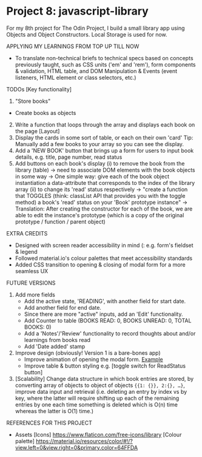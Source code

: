 # Project 8: javascript-library

For my 8th project for The Odin Project, I build a small library app using Objects and Object Constructors. Local Storage is used for now. 

APPLYING MY LEARNINGS FROM TOP UP TILL NOW
- To translate non-technical briefs to technical specs based on concepts previously taught, such as CSS units ('em' and 'rem'), form components & validation, HTML table, and DOM Manipulation & Events (event listeners, HTML element or class selectors, etc.)

TODOs
[Key functionality]
1. "Store books"
- Create books as objects 
2. Write a function that loops through the array and displays each book on the page
[Layout]
1. Display the cards in some sort of table, or each on their own 'card'
Tip: Manually add a few books to your array so you can see the display.
2. Add a 'NEW BOOK' button that brings up a form for users to input book details, e.g. title, page number, read status
3. Add buttons on each book's display 
(i) to remove the book from the library (table) -> need to associate DOM elements with the book objects in some way -> One simple way: give each of the book object instantiation a data-attribute that corresponds to the index of the library array
(ii) to change its 'read' status respectively -> "create a function that TOGGLES (think: classList API that provides you with the toggle method) a book's 'read' status on your 'Book' prototype instance" -> Translation: After creating the constructor for each of the book, we are able to edit the instance's prototype (which is a copy of the original prototype / function / parent object)

EXTRA CREDITS
- Designed with screen reader accessibility in mind (: e.g. form's fieldset & legend
- Followed material.io's colour palettes that meet accessibility standards 
- Added CSS transition to opening & closing of modal form for a more seamless UX

 FUTURE VERSIONS
1. Add more fields
   - Add the active state, 'READING', with another field for start date.
   - Add another field for end date.
   - Since there are more "active" inputs, add an 'Edit' functionality. 
   - Add Counter to table (BOOKS READ: 0, BOOKS UNREAD: 0, TOTAL BOOKS: 0)
   - Add a 'Notes'/'Review' functionality to record thoughts about and/or learnings from books read
   - Add 'Date added' stamp 
2. Improve design (obviously! Version 1 is a bare-bones app)
   - Improve animation of opening the modal form. [Example](https://michalosman.github.io/library/)
   - Improve table & button styling e.g. [toggle switch for ReadStatus button]
3. [Scalability] Change data structure in which book entries are stored, by converting array of objects to object of objects `{{1: {}}, 2:{}, …}`, improve data input and retrieval (i.e. deleting an entry by index vs by key, where the latter will require shifting up each of the remaining entries by one each time something is deleted which is O(n) time whereas the latter is O(1) time.)

REFERENCES FOR THIS PROJECT
- Assets
[Icons]
 https://www.flaticon.com/free-icons/library
 [Colour palette]
 https://material.io/resources/color/#!/?view.left=0&view.right=0&primary.color=64FFDA